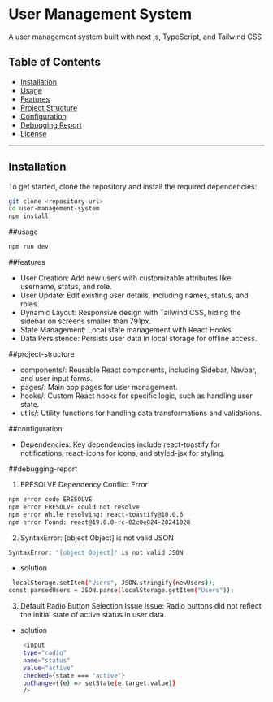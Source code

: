 # User Management System

A user management system built with next js, TypeScript, and Tailwind CSS

## Table of Contents

- [Installation](#installation)
- [Usage](#usage)
- [Features](#features)
- [Project Structure](#project-structure)
- [Configuration](#configuration)
- [Debugging Report](#debugging-report)
- [License](#license)

---

## Installation

To get started, clone the repository and install the required dependencies:

```bash
git clone <repository-url>
cd user-management-system
npm install
```

##usage

```bash
npm run dev
```

##features

- User Creation: Add new users with customizable attributes like username, status, and role.
- User Update: Edit existing user details, including names, status, and roles.
- Dynamic Layout: Responsive design with Tailwind CSS, hiding the sidebar on screens smaller than 791px.
- State Management: Local state management with React Hooks.
- Data Persistence: Persists user data in local storage for offline access.

##project-structure

- components/: Reusable React components, including Sidebar, Navbar, and user input forms.
- pages/: Main app pages for user management.
- hooks/: Custom React hooks for specific logic, such as handling user state.
- utils/: Utility functions for handling data transformations and validations.

##configuration

- Dependencies: Key dependencies include react-toastify for notifications, react-icons for icons, and styled-jsx for styling.

##debugging-report

1. ERESOLVE Dependency Conflict Error

```bash
npm error code ERESOLVE
npm error ERESOLVE could not resolve
npm error While resolving: react-toastify@10.0.6
npm error Found: react@19.0.0-rc-02c0e824-20241028
```

2. SyntaxError: [object Object] is not valid JSON

```bash
SyntaxError: "[object Object]" is not valid JSON
```

- solution

```bash
 localStorage.setItem("Users", JSON.stringify(newUsers));
const parsedUsers = JSON.parse(localStorage.getItem("Users"));
```

3. Default Radio Button Selection Issue
   Issue: Radio buttons did not reflect the initial state of active status in user data.

- solution

```bash
    <input
    type="radio"
    name="status"
    value="active"
    checked={state === "active"}
    onChange={(e) => setState(e.target.value)}
    />
```
